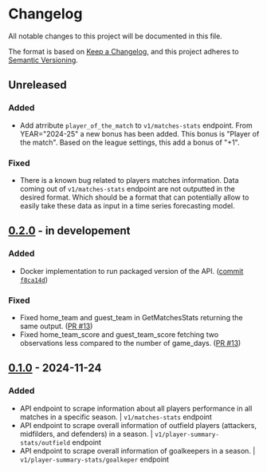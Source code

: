 # Changelog

All notable changes to this project will be documented in this file.

The format is based on [Keep a Changelog](https://keepachangelog.com/en/1.1.0/),
and this project adheres to [Semantic Versioning](https://semver.org/spec/v2.0.0.html).

## Unreleased

### Added
- Add atrribute `player_of_the_match` to `v1/matches-stats` endpoint. From YEAR="2024-25" a new bonus has been added. This bonus is "Player of the match". Based on the league settings, this add a bonus of "+1".

### Fixed
- There is a known bug related to players matches information. Data coming out of `v1/matches-stats` endpoint are not outputted in the desired format. Which should be a format that can potentially allow to easily take these data as input in a time series forecasting model.

## [0.2.0] - in developement

### Added
- Docker implementation to run packaged version of the API. ([commit `f8ca14d`](https://github.com/baldogiovine/PyFanta/commit/f8ca14d0d86fb424a8b591cca59b8949b1f0ac18))

### Fixed
- Fixed home_team and guest_team in GetMatchesStats returning the same output. ([PR #13](https://github.com/baldogiovine/PyFanta/pull/13))
- Fixed home_team_score and guest_team_score fetching two observations less compared to the number of game_days. ([PR #13](https://github.com/baldogiovine/PyFanta/pull/13))

## [0.1.0] - 2024-11-24

### Added
- API endpoint to scrape information about all players performance in all matches in a specific season. | `v1/matches-stats` endpoint
- API endpoint to scrape overall information of outfield players (attackers, midfilders, and defenders) in a season. | `v1/player-summary-stats/outfield` endpoint
- API endpoint to scrape overall information of goalkeepers in a season. | `v1/player-summary-stats/goalkeper` endpoint

[0.2.0]: https://github.com/baldogiovine/PyFanta/compare/v0.2.0...v0.1.0
[0.1.0]: https://github.com/baldogiovine/PyFanta/releases/tag/v0.1.0
